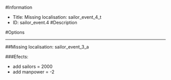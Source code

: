#Information
 - Title: Missing localisation: sailor_event_4_t
 - ID: sailor_event.4
#Description

#Options

___
##Missing localisation: sailor_event_3_a

###Efects:<ul><li>add sailors = 2000</li><li>add manpower = -2</li></ul>
